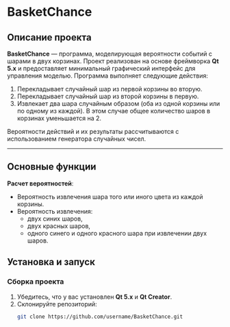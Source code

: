 # BasketChance

## Описание проекта

**BasketChance** — программа, моделирующая вероятности событий с шарами в двух корзинах. Проект реализован на основе фреймворка **Qt 5.x** и предоставляет минимальный графический интерфейс для управления моделью. Программа выполняет следующие действия:

1. Перекладывает случайный шар из первой корзины во вторую.
2. Перекладывает случайный шар из второй корзины в первую.
3. Извлекает два шара случайным образом (оба из одной корзины или по одному из каждой). В этом случае общее количество шаров в корзинах уменьшается на 2.

Вероятности действий и их результаты рассчитываются с использованием генератора случайных чисел.

---

## Основные функции

**Расчет вероятностей**:
   - Вероятность извлечения шара того или иного цвета из каждой корзины.
   - Вероятность извлечения:
     - двух синих шаров,
     - двух красных шаров,
     - одного синего и одного красного шара при извлечении двух шаров.



## Установка и запуск

### Сборка проекта
1. Убедитесь, что у вас установлен **Qt 5.x** и **Qt Creator**.
2. Склонируйте репозиторий:
   ```bash
   git clone https://github.com/username/BasketChance.git
